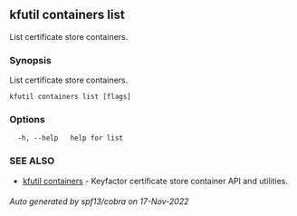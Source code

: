 ## kfutil containers list

List certificate store containers.

### Synopsis

List certificate store containers.

```
kfutil containers list [flags]
```

### Options

```
  -h, --help   help for list
```

### SEE ALSO

* [kfutil containers](kfutil_containers.md)	 - Keyfactor certificate store container API and utilities.

###### Auto generated by spf13/cobra on 17-Nov-2022
